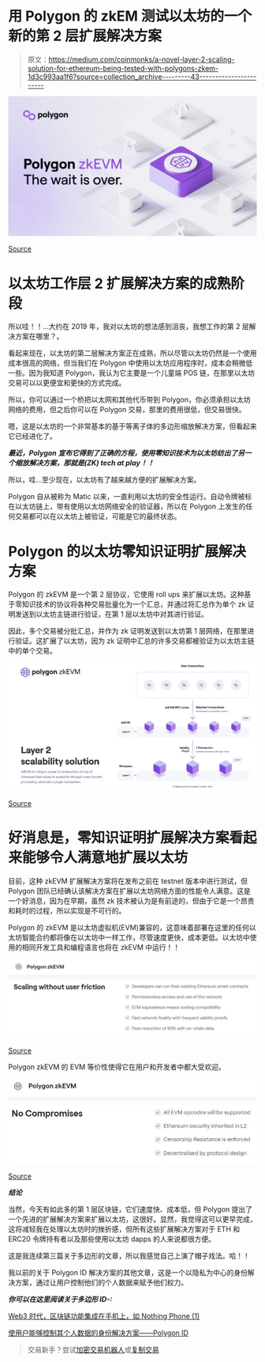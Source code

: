 # 用 Polygon 的 zkEM 测试以太坊的一个新的第 2 层扩展解决方案

> 原文：<https://medium.com/coinmonks/a-novel-layer-2-scaling-solution-for-ethereum-being-tested-with-polygons-zkem-1d3c993aa1f6?source=collection_archive---------43----------------------->

![](img/e80647773e1327fc8d0496e43ce83210.png)

[Source](https://blog.polygon.technology/the-future-is-now-for-ethereum-scaling-introducing-polygon-zkevm/)

# 以太坊工作层 2 扩展解决方案的成熟阶段

所以哇！！…大约在 2019 年，我对以太坊的想法感到沮丧，我想工作的第 2 层解决方案在哪里？。

看起来现在，以太坊的第二层解决方案正在成熟，所以尽管以太坊仍然是一个使用成本很高的网络，但当我们在 Polygon 中使用以太坊应用程序时，成本会稍微低一些。因为我知道 Polygon，我认为它主要是一个儿童端 POS 链，在那里以太坊交易可以以更便宜和更快的方式完成。

所以，你可以通过一个桥把以太网和其他代币带到 Polygon，你必须承担以太坊网络的费用，但之后你可以在 Polygon 交易，那里的费用很低，但交易很快。

嗯，这是以太坊的一个非常基本的基于等离子体的多边形缩放解决方案，但看起来它已经进化了。

***最近，Polygon 宣布它得到了正确的方程，使用零知识技术为以太坊纺出了另一个缩放解决方案，那就是(ZK) tech at play！！***

所以，哇…至少现在，以太坊有了越来越方便的扩展解决方案。

Polygon 自从被称为 Matic 以来，一直利用以太坊的安全性运行。自动令牌被标在以太坊链上，带有使用以太坊网络安全的验证器，所以在 Polygon 上发生的任何交易都可以在以太坊上被验证，可能是它的最终状态。

# Polygon 的以太坊零知识证明扩展解决方案

Polygon 的 zkEVM 是一个第 2 层协议，它使用 roll ups 来扩展以太坊。这种基于零知识技术的协议将各种交易批量化为一个汇总，并通过将汇总作为单个 zk 证明发送到以太坊主链进行验证，在第 1 层以太坊中对其进行验证。

因此，多个交易被分批汇总，并作为 zk 证明发送到以太坊第 1 层网络，在那里进行验证。这扩展了以太坊，因为 zk 证明中汇总的许多交易都被验证为以太坊主链中的单个交易。

![](img/2c2ee44f8cae4edc465f7d469aee7fd8.png)

[Source](https://blog.polygon.technology/the-future-is-now-for-ethereum-scaling-introducing-polygon-zkevm/)

# 好消息是，零知识证明扩展解决方案看起来能够令人满意地扩展以太坊

目前，这种 zkEVM 扩展解决方案将在发布之前在 testnet 版本中进行测试，但 Polygon 团队已经确认该解决方案在扩展以太坊网络方面的性能令人满意。这是一个好消息，因为在早期，虽然 zk 技术被认为是有前途的，但由于它是一个昂贵和耗时的过程，所以实现是不可行的。

Polygon 的 zkEVM 是以太坊虚拟机(EVM)兼容的，这意味着部署在这里的任何以太坊智能合约都将像在以太坊中一样工作，尽管速度更快，成本更低。以太坊中使用的相同开发工具和编程语言也将在 zkEVM 中运行！！

![](img/349a9db46c980b39e80435187b8ec837.png)

[Source](https://polygon.technology/solutions/polygon-zkevm/)

Polygon zkEVM 的 EVM 等价性使得它在用户和开发者中都大受欢迎。

![](img/acf55b8a59c1a55e856f46fcc06d7295.png)

[Source](https://polygon.technology/solutions/polygon-zkevm/)

***结论***

当然，今天有如此多的第 1 层区块链，它们速度快、成本低，但 Polygon 提出了一个先进的扩展解决方案来扩展以太坊，这很好。显然，我觉得这可以更早完成，这将减轻我在处理以太坊时的挫折感，但所有这些扩展解决方案对于 ETH 和 ERC20 令牌持有者以及那些使用以太坊 dapps 的人来说都很方便。

这是我连续第三篇关于多边形的文章，所以我感觉自己上演了帽子戏法。哈！！

我以前的关于 Polygon ID 解决方案的其他文章，这是一个以隐私为中心的身份解决方案，通过让用户控制他们的个人数据来赋予他们权力。

***你可以在这里阅读关于多边形 ID-:***

[Web3 时代，区块链功能集成在手机上，如 Nothing Phone (1)](/coinmonks/web3-era-growing-with-blockchain-functionalities-integrated-on-mobile-phones-like-nothing-phone-1-b5bcf6801685)

[使用户能够控制其个人数据的身份解决方案——Polygon ID](/coinmonks/a-identity-solution-that-empowers-users-with-control-over-their-personal-data-polygon-id-fe951f595eb)

> 交易新手？尝试[加密交易机器人](/coinmonks/crypto-trading-bot-c2ffce8acb2a)或[复制交易](/coinmonks/top-10-crypto-copy-trading-platforms-for-beginners-d0c37c7d698c)